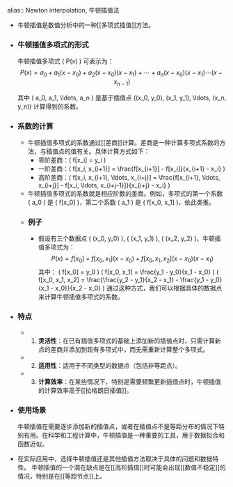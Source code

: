 alias:: Newton interpolation, 牛顿插值法

- 牛顿插值是数值分析中的一种[[多项式插值]]方法。
- ### 牛顿插值多项式的形式
  牛顿插值多项式 \( P(x) \) 可表示为：
  $$ P(x) = a_0 + a_1(x - x_0) + a_2(x - x_0)(x - x_1) + \cdots + a_n(x - x_0)(x - x_1) \cdots (x - x_{n-1}) $$
  
  其中 \( a_0, a_1, \ldots, a_n \) 是基于插值点 \((x_0, y_0), (x_1, y_1), \ldots, (x_n, y_n)\) 计算得到的系数。
- ### 系数的计算
	- 牛顿插值多项式的系数通过[[差商]]计算。差商是一种计算多项式系数的方法，与插值点的值有关。具体计算方式如下：
		- 零阶差商：\( f[x_i] = y_i \)
		- 一阶差商：\( f[x_i, x_{i+1}] = \frac{f[x_{i+1}] - f[x_i]}{x_{i+1} - x_i} \)
		- 高阶差商：\( f[x_i, x_{i+1}, \ldots, x_{i+j}] = \frac{f[x_{i+1}, \ldots, x_{i+j}] - f[x_i, \ldots, x_{i+j-1}]}{x_{i+j} - x_i} \)
	- 牛顿插值多项式的系数就是相应阶数的差商。例如，多项式的第一个系数 \( a_0 \) 是 \( f[x_0] \)，第二个系数 \( a_1 \) 是 \( f[x_0, x_1] \)，依此类推。
	- ### 例子
		- 假设有三个数据点 \( (x_0, y_0) \), \( (x_1, y_1) \), \( (x_2, y_2) \)，牛顿插值多项式为：
		  $$ P(x) = f[x_0] + f[x_0, x_1](x - x_0) + f[x_0, x_1, x_2](x - x_0)(x - x_1) $$
		  其中：
		  \( f[x_0] = y_0 \)
		  \( f[x_0, x_1] = \frac{y_1 - y_0}{x_1 - x_0} \)
		  \( f[x_0, x_1, x_2] = \frac{\frac{y_2 - y_1}{x_2 - x_1} - \frac{y_1 - y_0}{x_1 - x_0}}{x_2 - x_0} \)
		  通过这种方式，我们可以根据具体的数据点来计算牛顿插值多项式的系数。
- ### 特点
	- 1. **灵活性**：在已有插值多项式的基础上添加新的插值点时，只需计算新点的差商并添加到现有多项式中，而无需重新计算整个多项式。
	- 2. **适用性**：适用于不同类型的数据点（包括非等距点）。
	- 3. **计算效率**：在某些情况下，特别是需要频繁更新插值点时，牛顿插值的计算效率高于[[拉格朗日插值]]。
- ### 使用场景
  牛顿插值在需要逐步添加新的插值点，或者在插值点不是等距分布的情况下特别有用。在科学和工程计算中，牛顿插值是一种重要的工具，用于数据拟合和函数近似。
- 在实际应用中，选择牛顿插值还是其他插值方法取决于具体的问题和数据特性。
  牛顿插值的一个潜在缺点是在[[高阶插值]]时可能会出现[[数值不稳定]]的情况，特别是在[[等距节点]]上。